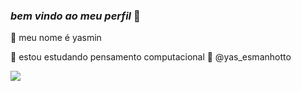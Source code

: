 ### _bem_ _vindo_ _ao_ _meu_ _perfil_ 🤍

🌙 meu nome é yasmin

🌙 estou estudando pensamento computacional
🌙 @yas_esmanhotto


![](https://media.tenor.com/oI0L1ySyteQAAAAd/kittle-caroline.gif)

